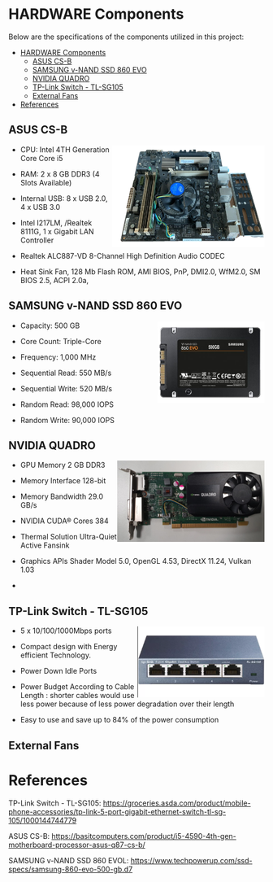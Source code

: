 # HARDWARE Components

Below are the specifications of the components utilized in this project: 

- [HARDWARE Components](#hardware-components)
  - [ASUS CS-B](#asus-cs-b)
  - [SAMSUNG v-NAND SSD 860 EVO](#samsung-v-nand-ssd-860-evo)
  - [NVIDIA QUADRO](#nvidia-quadro)
  - [TP-Link Switch - TL-SG105](#tp-link-switch---tl-sg105)
  - [External Fans](#external-fans)
- [References](#references)

## ASUS CS-B
    
<img align="right" width="300" height="200" src="pictures/motherboard.PNG">

* CPU: Intel 4TH Generation Core Core i5 
  
* RAM: 2 x 8 GB DDR3 (4 Slots Available)  
 
* Internal USB: 8 x USB 2.0, 4 x USB 3.0  
  
* Intel I217LM, /Realtek 8111G, 1 x Gigabit LAN Controller

* Realtek ALC887-VD 8-Channel High Definition Audio CODEC

* Heat Sink Fan, 128 Mb Flash ROM, AMI BIOS, PnP, DMI2.0, WfM2.0, SM BIOS 2.5, ACPI 2.0a,


## SAMSUNG v-NAND SSD 860 EVO

<img align="right" width="210" height="160" src="pictures/SSD.png">

* Capacity:	500 GB

* Core Count:	Triple-Core

* Frequency:	1,000 MHz

* Sequential Read:	550 MB/s

* Sequential Write:	520 MB/s
 
* Random Read:	98,000 IOPS

* Random Write:	90,000 IOPS


## NVIDIA QUADRO

<img align="right" width="290" height="160" src="pictures/GPU.png">

* GPU Memory 2 GB DDR3

* Memory Interface 128-bit

* Memory Bandwidth 29.0 GB/s

* NVIDIA CUDA® Cores 384

* Thermal Solution Ultra-Quiet Active 
Fansink

* Graphics APIs Shader Model 5.0, OpenGL 4.53, DirectX 11.24, Vulkan 1.03
* 
## TP-Link Switch - TL-SG105

<img align="right" width="250" height="140" src="pictures/switch.png">

*  5 x 10/100/1000Mbps ports

* Compact design with Energy efficient Technology.

* Power Down Idle Ports

* Power Budget According to Cable Length : shorter cables would use less power because of less power degradation over their length

* Easy to use and save up to 84% of the power consumption
  
## External Fans


#  References
TP-Link Switch - TL-SG105: https://groceries.asda.com/product/mobile-phone-accessories/tp-link-5-port-gigabit-ethernet-switch-tl-sg-105/1000144744779

ASUS CS-B: https://basitcomputers.com/product/i5-4590-4th-gen-motherboard-processor-asus-q87-cs-b/

SAMSUNG v-NAND SSD 860 EVOL: https://www.techpowerup.com/ssd-specs/samsung-860-evo-500-gb.d7
